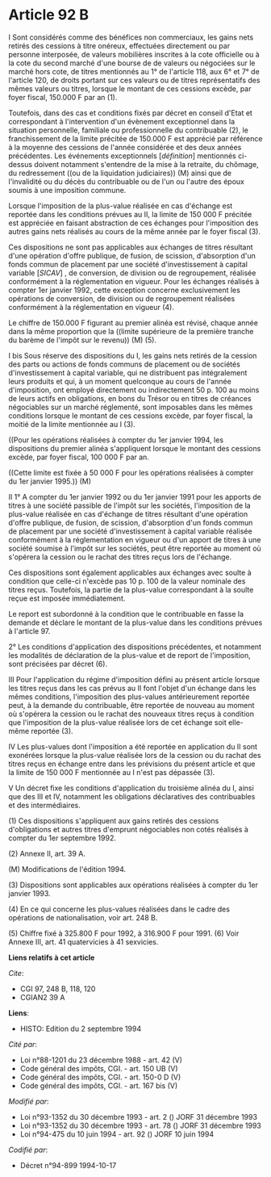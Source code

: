 # Article 92 B

I Sont considérés comme des bénéfices non commerciaux, les gains nets retirés des cessions à titre onéreux, effectuées
directement ou par personne interposée, de valeurs mobilières inscrites à la cote officielle ou à la cote du second marché
d'une bourse de de valeurs ou négociées sur le marché hors cote, de titres mentionnés au 1° de l'article 118, aux 6° et 7° de
l'article 120, de droits portant sur ces valeurs ou de titres représentatifs des mêmes valeurs ou titres, lorsque le montant
de ces cessions excède, par foyer fiscal, 150.000 F par an (1).

Toutefois, dans des cas et conditions fixés par décret en conseil d'Etat et correspondant à l'intervention d'un évènement
exceptionnel dans la situation personnelle, familiale ou professionnelle du contribuable (2), le franchissement de la limite
précitée de 150.000 F est apprécié par référence à la moyenne des cessions de l'année considérée et des deux années
précédentes. Les événements exceptionnels [*définition*] mentionnés ci-dessus doivent notamment s'entendre de la mise à la
retraite, du chômage, du redressement ((ou de la liquidation judiciaires)) (M) ainsi que de l'invalidité ou du décès du
contribuable ou de l'un ou l'autre des époux soumis à une imposition commune.

Lorsque l'imposition de la plus-value réalisée en cas d'échange est reportée dans les conditions prévues au II, la limite de
150 000 F précitée est appréciée en faisant abstraction de ces échanges pour l'imposition des autres gains nets réalisés au
cours de la même année par le foyer fiscal (3).

Ces dispositions ne sont pas applicables aux échanges de titres résultant d'une opération d'offre publique, de fusion, de
scission, d'absorption d'un fonds commun de placement par une société d'investissement à capital variable [*SICAV*] , de
conversion, de division ou de regroupement, réalisée conformément à la réglementation en vigueur. Pour les échanges réalisés
à compter 1er janvier 1992, cette exception concerne exclusivement les opérations de conversion, de division ou de
regroupement réalisées conformément à la réglementation en vigueur (4).

Le chiffre de 150.000 F figurant au premier alinéa est révisé, chaque année dans la même proportion que la ((limite
supérieure de la première tranche du barème de l'impôt sur le revenu)) (M) (5).

I bis Sous réserve des dispositions du I, les gains nets retirés de la cession des parts ou actions de fonds communs de
placement ou de sociétés d'investissement à capital variable, qui ne distribuent pas intégralement leurs produits et qui, à
un moment quelconque au cours de l'année d'imposition, ont employé directement ou indirectement 50 p. 100 au moins de leurs
actifs en obligations, en bons du Trésor ou en titres de créances négociables sur un marché réglementé, sont imposables dans
les mêmes conditions lorsque le montant de ces cessions excède, par foyer fiscal, la moitié de la limite mentionnée au I (3).

((Pour les opérations réalisées à compter du 1er janvier 1994, les dispositions du premier alinéa s'appliquent lorsque le
montant des cessions excède, par foyer fiscal, 100 000 F par an.

((Cette limite est fixée à 50 000 F pour les opérations réalisées à compter du 1er janvier 1995.)) (M)

II 1° A compter du 1er janvier 1992 ou du 1er janvier 1991 pour les apports de titres à une société passible de l'impôt sur
les sociétés, l'imposition de la plus-value réalisée en cas d'échange de titres résultant d'une opération d'offre publique,
de fusion, de scission, d'absorption d'un fonds commun de placement par une société d'investissement à capital variable
réalisée conformément à la réglementation en vigueur ou d'un apport de titres à une société soumise à l'impôt sur les
sociétés, peut être reportée au moment où s'opérera la cession ou le rachat des titres reçus lors de l'échange.

Ces dispositions sont également applicables aux échanges avec soulte à condition que celle-ci n'excède pas 10 p. 100 de la
valeur nominale des titres reçus. Toutefois, la partie de la plus-value correspondant à la soulte reçue est imposée
immédiatement.

Le report est subordonné à la condition que le contribuable en fasse la demande et déclare le montant de la plus-value dans
les conditions prévues à l'article 97.

2° Les conditions d'application des dispositions précédentes, et notamment les modalités de déclaration de la plus-value et
de report de l'imposition, sont précisées par décret (6).

III Pour l'application du régime d'imposition défini au présent article lorsque les titres reçus dans les cas prévus au II
font l'objet d'un échange dans les mêmes conditions, l'imposition des plus-values antérieurement reportée peut, à la demande
du contribuable, être reportée de nouveau au moment où s'opérera la cession ou le rachat des nouveaux titres reçus à
condition que l'imposition de la plus-value réalisée lors de cet échange soit elle-même reportée (3).

IV Les plus-values dont l'imposition a été reportée en application du II sont exonérées lorsque la plus-value réalisée lors
de la cession ou du rachat des titres reçus en échange entre dans les prévisions du présent article et que la limite de 150
000 F mentionnée au I n'est pas dépassée (3).

V Un décret fixe les conditions d'application du troisième alinéa du I, ainsi que des III et IV, notamment les obligations
déclaratives des contribuables et des intermédiaires.

(1) Ces dispositions s'appliquent aux gains retirés des cessions d'obligations et autres titres d'emprunt négociables non
cotés réalisés à compter du 1er septembre 1992.

(2) Annexe II, art. 39 A.

(M) Modifications de l'édition 1994.

(3) Dispositions sont applicables aux opérations réalisées à compter du 1er janvier 1993.

(4) En ce qui concerne les plus-values réalisées dans le cadre des opérations de nationalisation, voir art. 248 B.

(5) Chiffre fixé à 325.800 F pour 1992, à 316.900 F pour 1991.    (6) Voir Annexe III, art. 41 quatervicies à 41 sexvicies.

**Liens relatifs à cet article**

_Cite_:

  - CGI 97, 248 B, 118, 120
  - CGIAN2 39 A

**Liens**:

  - HISTO: Edition du 2 septembre 1994

_Cité par_:

  - Loi n°88-1201 du 23 décembre 1988 - art. 42 (V)
  - Code général des impôts, CGI. - art. 150 UB (V)
  - Code général des impôts, CGI. - art. 150-0 D (V)
  - Code général des impôts, CGI. - art. 167 bis (V)

_Modifié par_:

  - Loi n°93-1352 du 30 décembre 1993 - art. 2 () JORF 31 décembre 1993
  - Loi n°93-1352 du 30 décembre 1993 - art. 78 () JORF 31 décembre 1993
  - Loi n°94-475 du 10 juin 1994 - art. 92 () JORF 10 juin 1994

_Codifié par_:

  - Décret n°94-899 1994-10-17
